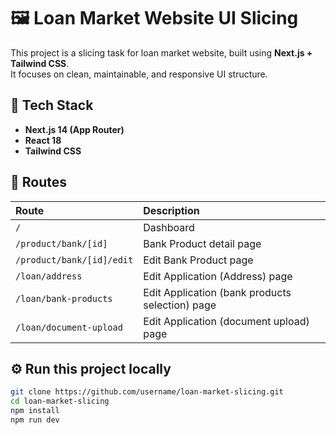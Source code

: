 # 🖼️ Loan Market Website UI Slicing

This project is a slicing task for loan market website, built using **Next.js + Tailwind CSS**.  
It focuses on clean, maintainable, and responsive UI structure.

## 🧠 Tech Stack
- **Next.js 14 (App Router)**
- **React 18**
- **Tailwind CSS**

## 🧩 Routes
| Route | Description |
|:------|:-------------|
| `/`   | Dashboard |
| `/product/bank/[id]` | Bank Product detail page |
| `/product/bank/[id]/edit` | Edit Bank Product page |
| `/loan/address` | Edit Application (Address) page |
| `/loan/bank-products` | Edit Application (bank products selection) page |
| `/loan/document-upload` | Edit Application (document upload) page |

## ⚙️ Run this project locally
```bash
git clone https://github.com/username/loan-market-slicing.git
cd loan-market-slicing
npm install
npm run dev